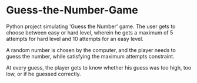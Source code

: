 # Guess-the-Number-Game

Python project simulating 'Guess the Number' game.
The user gets to choose between easy or hard level, wherein he gets a maximum of 5 attempts for hard level and 10 attempts for an easy level.

A random number is chosen by the computer, and the player needs to guess the number, while satisfying the maximum attempts constraint.

At every guess, the player gets to know whether his guess was too high, too low, or if he guessed correctly.
